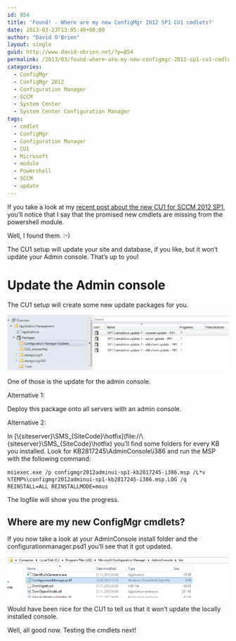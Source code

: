 ```yaml
---
id: 854
title: 'Found! - Where are my new ConfigMgr 2012 SP1 CU1 cmdlets?'
date: 2013-03-23T13:05:48+00:00
author: "David O'Brien"
layout: single
guid: http://www.david-obrien.net/?p=854
permalink: /2013/03/found-where-are-my-new-configmgr-2012-sp1-cu1-cmdlets/
categories:
  - ConfigMgr
  - ConfigMgr 2012
  - Configuration Manager
  - SCCM
  - System Center
  - System Center Configuration Manager
tags:
  - cmdlet
  - ConfigMgr
  - Configuration Manager
  - CU1
  - Microsoft
  - module
  - Powershell
  - SCCM
  - update
---
```

If you take a look at my [recent post about the new CU1 for SCCM 2012 SP1](/2013/03/23/cumulative-update-1-for-configuration-manager-2012/), you’ll notice that I say that the promised new cmdlets are missing from the powershell module.

Well, I found them. :-)

The CU1 setup will update your site and database, if you like, but it won’t update your Admin console. That’s up to you!

# Update the Admin console

The CU1 setup will create some new update packages for you.

![image](/media/2013/03/image23.png)

One of those is the update for the admin console.

Alternative 1:

Deploy this package onto all servers with an admin console.

Alternative 2:

In [\\{siteserver}\SMS_{SiteCode}\hotfix\](file://\\{siteserver}\SMS_{SiteCode}\hotfix\) you’ll find some folders for every KB you installed. Look for KB2817245\AdminConsole\i386 and run the MSP with the following command:

```
msiexec.exe /p configmgr2012adminui-sp1-kb2817245-i386.msp /L*v %TEMP%\configmgr2012adminui-sp1-kb2817245-i386.msp.LOG /q REINSTALL=ALL REINSTALLMODE=mous
```

The logfile will show you the progress.

## Where are my new ConfigMgr cmdlets?

If you now take a look at your AdminConsole install folder and the configurationmanager.psd1 you’ll see that it got updated.

![image](/media/2013/03/image24.png)

Would have been nice for the CU1 to tell us that it won’t update the locally installed console.

Well, all good now. Testing the cmdlets next!